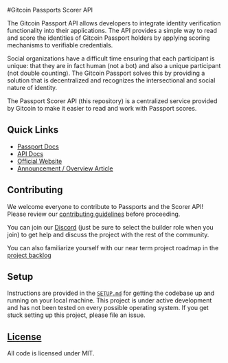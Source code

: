 #Gitcoin Passports Scorer API

The Gitcoin Passport API allows developers to integrate identity verification
functionality into their applications. The API provides a simple way to read and
score the identities of Gitcoin Passport holders by applying scoring mechanisms
to verifiable credentials.

Social organizations have a difficult time ensuring that each participant is
unique: that they are in fact human (not a bot) and also a unique participant
(not double counting). The Gitcoin Passport solves this by providing
a solution that is decentralized and recognizes the intersectional and social
nature of identity.

The Passport Scorer API (this repository) is a centralized service provided by
Gitcoin to make it easier to read and work with Passport scores.

## Quick Links

- [Passport Docs](https://docs.passport.gitcoin.co/)
- [API Docs](https://api.scorer.gitcoin.co/docs)
- [Official Website](https://go.gitcoin.co/passport?utm_source=scorer-api-repo&utm_medium=referral&utm_content=Passport)
- [Announcement / Overview Article](https://go.gitcoin.co/blog/intro-to-passport)

## Contributing

We welcome everyone to contribute to Passports and the Scorer API! Please review
our [contributing guidelines](./CONTRIBUTING.md) before proceeding.

You can join our [Discord](https://discord.gg/w6K2wwHr) (just be sure to select
the builder role when you join) to get help and discuss the project with the
rest of the community.

You can also familiarize yourself with our near term project roadmap in the
[project backlog](https://github.com/orgs/gitcoinco/projects/6)

## Setup

Instructions are provided in the [`SETUP.md`](./SETUP.md) for getting the
codebase up and running on your local machine. This project is under active
development and has not been tested on every possible operating system. If you
get stuck setting up this project, please file an issue.

## [License](./LICENSE)

All code is licensed under MIT.
